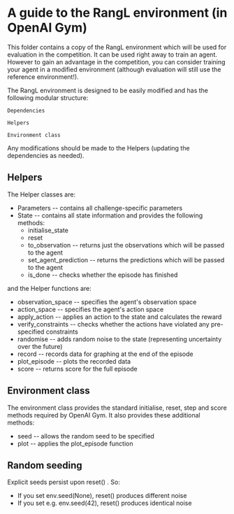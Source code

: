 # A guide to the RangL environment (in OpenAI Gym)

This folder contains a copy of the RangL environment which will be used for evaluation in the competition. It can be used right away to train an agent. However to gain an advantage in the competition, you can consider training your agent in a modified environment (although evaluation will still use the reference environment!). 

The RangL environment is designed to be easily modified and has the following modular structure:

```Dependencies```  

```Helpers```  

```Environment class```

Any modifications should be made to the Helpers (updating the dependencies as needed). 

## Helpers 

The Helper classes are:

* Parameters -- contains all challenge-specific parameters
* State -- contains all state information and provides the following methods:
    * initialise_state
    * reset
    * to_observation -- returns just the observations which will be passed to the agent   
    * set_agent_prediction -- returns the predictions which will be passed to the agent
    * is_done -- checks whether the episode has finished

and the Helper functions are:

* observation_space -- specifies the agent's observation space
* action_space -- specifies the agent's action space
* apply_action -- applies an action to the state and calculates the reward
* verify_constraints -- checks whether the actions have violated any pre-specified constraints
* randomise -- adds random noise to the state (representing uncertainty over the future) 
* record -- records data for graphing at the end of the episode
* plot_episode -- plots the recorded data
* score -- returns score for the full episode

## Environment class

The environment class provides the standard initialise, reset, step and score methods required by OpenAI Gym. It also provides these additional methods:

* seed -- allows the random seed to be specified
* plot -- applies the plot_episode function 

## Random seeding

Explicit seeds persist upon reset() . So:

*	If you set env.seed(None), reset() produces different noise
*	If you set e.g. env.seed(42), reset() produces identical noise

